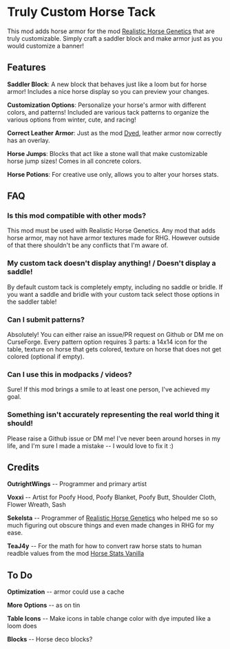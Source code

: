 # Truly Custom Horse Tack


This mod adds horse armor for the mod [Realistic Horse Genetics](https://www.curseforge.com/minecraft/mc-mods/realistic-horse-genetics "Realistic Horse Genetics") that are truly customizable. Simply craft a saddler block and make armor just as you would customize a banner!

## Features

**Saddler Block**: A new block that behaves just like a loom but for horse armor! Includes a nice horse display so you can preview your changes.

**Customization Options**: Personalize your horse's armor with different colors, and patterns! Included are various tack patterns to organize the various options from winter, cute, and racing!

**Correct Leather Armor**: Just as the mod [Dyed](https://www.curseforge.com/minecraft/mc-mods/dyed "Dyed"), leather armor now correctly has an overlay.

**Horse Jumps**: Blocks that act like a stone wall that make customizable horse jump sizes! Comes in all concrete colors.

**Horse Potions**: For creative use only, allows you to alter your horses stats.

## FAQ

### Is this mod compatible with other mods?

This mod must be used with Realistic Horse Genetics. Any mod that adds horse armor, may not have armor textures made for RHG. However outside of that there shouldn't be any conflicts that I'm aware of.

### My custom tack doesn't display anything! / Doesn't display a saddle!

By default custom tack is completely empty, including no saddle or bridle. If you want a saddle and bridle with your custom tack select those options in the saddler table!

### Can I submit patterns?

Absolutely! You can either raise an issue/PR request on Github or DM me on CurseForge. Every pattern option requires 3 parts: a 14x14 icon for the table, texture on horse that gets colored, texture on horse that does not get colored (optional if empty).

### Can I use this in modpacks / videos?

Sure! If this mod brings a smile to at least one person, I've achieved my goal.

### Something isn't accurately representing the real world thing it should!

Please raise a Github issue or DM me! I've never been around horses in my life, and I'm sure I made a mistake -- I would love to fix it :)

## Credits

**OutrightWings** -- Programmer and primary artist

**Voxxi** -- Artist for Poofy Hood, Poofy Blanket, Poofy Butt, Shoulder Cloth, Flower Wreath, Sash

**Sekelsta** -- Programmer of [Realistic Horse Genetics](https://www.curseforge.com/minecraft/mc-mods/realistic-horse-genetics "Realistic Horse Genetics") who helped me so so much figuring out obscure things and even made changes in RHG for my ease.

**TeaJ4y** -- For the math for how to convert raw horse stats to human readble values from the mod [Horse Stats Vanilla](https://www.curseforge.com/minecraft/mc-mods/horsestatsvanilla "Horse Stats Vanilla")

## To Do

**Optimization** -- armor could use a cache

**More Options** -- as on tin

**Table Icons** -- Make icons in table change color with dye imputed like a loom does

**Blocks** -- Horse deco blocks?
